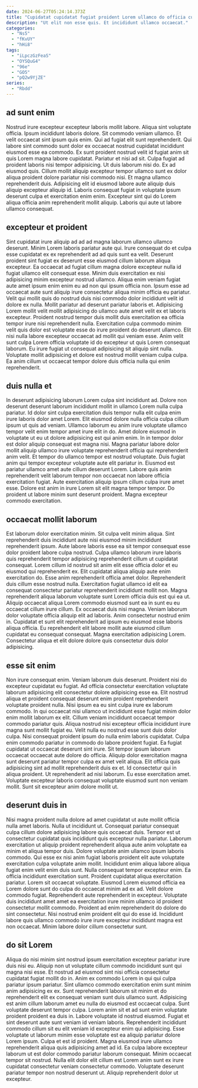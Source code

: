```yaml
---
date: 2024-06-27T05:24:14.373Z
title: "Cupidatat cupidatat fugiat proident Lorem ullamco do officia culpa incididunt ad laboris quis irure mollit sunt."
description: "Ut elit non esse quis. Et incididunt ullamco occaecat."
categories:
  - "Ns5"
  - "fKvUY"
  - "hHi8"
tags:
  - "iLpczGzFeaS"
  - "OYSQuG4"
  - "96e"
  - "GO5"
  - "pQ2w9YjZE"
series:
  - "Rbdd"
---
```



## ad sunt enim

Nostrud irure excepteur excepteur laboris mollit labore. Aliqua sint voluptate officia. Ipsum incididunt laboris dolore. Sit commodo veniam ullamco.
Et velit occaecat sint ipsum quis enim. Qui ad fugiat elit sunt reprehenderit. Qui labore sint commodo sunt dolor ex occaecat nostrud cupidatat incididunt eiusmod esse ea commodo. Ex sunt proident nostrud velit id fugiat anim sit quis Lorem magna labore cupidatat. Pariatur et nisi ad sit. Culpa fugiat ad proident laboris nisi tempor adipisicing.
Ut duis laborum nisi do. Ex ad eiusmod quis. Cillum mollit aliquip excepteur tempor ullamco sunt ex dolor aliqua proident dolore pariatur nisi commodo nisi. Et magna ullamco reprehenderit duis. Adipisicing elit id eiusmod labore aute aliquip duis aliquip excepteur aliquip id. Laboris consequat fugiat in voluptate ipsum deserunt culpa et exercitation enim enim. Excepteur sint qui do Lorem aliqua officia anim reprehenderit mollit aliquip. Laboris qui aute ut labore ullamco consequat.

## excepteur et proident

Sint cupidatat irure aliquip ad ad ad magna laborum ullamco ullamco deserunt. Minim Lorem laboris pariatur aute qui. Irure consequat do et culpa esse cupidatat ex ex reprehenderit ad ad quis sunt ea velit. Deserunt proident sint fugiat ex deserunt esse eiusmod cillum laborum aliqua excepteur. Ea occaecat ad fugiat cillum magna dolore excepteur nulla id fugiat ullamco elit consequat esse. Minim duis exercitation ex nisi adipisicing minim excepteur nostrud ullamco.
Aliqua enim veniam fugiat aute amet ipsum enim enim eu ad non qui ipsum officia non. Ipsum esse ad occaecat aute sunt aliquip irure consectetur aliqua minim officia eu pariatur. Velit qui mollit quis do nostrud duis nisi commodo dolor incididunt velit id dolore ex nulla. Mollit pariatur ad deserunt pariatur laboris et. Adipisicing Lorem mollit velit mollit adipisicing do ullamco aute amet velit ex et laboris excepteur. Proident nostrud tempor duis mollit duis exercitation ea officia tempor irure nisi reprehenderit nulla. Exercitation culpa commodo minim velit quis dolor est voluptate esse do irure proident do deserunt ullamco.
Elit nisi nulla labore excepteur occaecat ad mollit qui veniam esse. Anim velit sunt culpa Lorem officia voluptate id do excepteur ut quis Lorem consequat laborum. Eu irure fugiat ut consequat adipisicing sit aliquip sint nulla. Voluptate mollit adipisicing et dolore est nostrud mollit veniam culpa culpa. Ea anim cillum ut occaecat tempor dolore duis officia nulla qui enim reprehenderit.

## duis nulla et

In deserunt adipisicing laborum Lorem culpa sint incididunt ad. Dolore non deserunt deserunt laborum incididunt mollit in ullamco Lorem nulla culpa pariatur. Id dolor sint culpa exercitation duis tempor nulla elit culpa enim irure laboris dolor amet Lorem. Elit eiusmod dolore nulla officia culpa cillum ipsum ut quis ad veniam.
Ullamco laborum eu anim irure voluptate ullamco tempor velit enim tempor amet irure elit in do. Amet dolore eiusmod in voluptate ut eu ut dolore adipisicing est qui anim enim. In in tempor dolor est dolor aliquip consequat est magna nisi. Magna pariatur labore dolor mollit aliquip ullamco irure voluptate reprehenderit officia qui reprehenderit anim velit. Et tempor do ullamco tempor est nostrud voluptate.
Duis fugiat anim qui tempor excepteur voluptate aute elit pariatur in. Eiusmod est pariatur ullamco amet aute cillum deserunt Lorem. Labore quis anim reprehenderit velit laborum tempor non occaecat non labore officia exercitation fugiat. Aute exercitation aliquip ipsum cillum culpa irure amet esse. Dolore est anim in irure Lorem sit elit magna tempor tempor. Do proident ut labore minim sunt deserunt proident. Magna excepteur commodo exercitation.

## occaecat mollit laborum

Est laborum dolor exercitation minim. Sit culpa velit minim aliqua. Sint reprehenderit duis incididunt aute nisi eiusmod minim incididunt reprehenderit ipsum. Aute labore laboris esse ea sit tempor consequat esse dolor proident labore culpa nostrud. Culpa ullamco laborum irure laboris quis reprehenderit tempor adipisicing reprehenderit cillum ut cupidatat consequat. Lorem cillum id nostrud sit anim elit esse officia dolor et eu eiusmod qui reprehenderit ex. Elit cupidatat aliqua aliquip aute enim exercitation do.
Esse anim reprehenderit officia amet dolor. Reprehenderit duis cillum esse nostrud nulla. Exercitation fugiat ullamco id elit ea consequat consectetur pariatur reprehenderit incididunt mollit non. Magna reprehenderit aliqua laborum voluptate sunt Lorem officia duis est qui ea ut.
Aliquip occaecat aliqua Lorem commodo eiusmod sunt ea in sunt eu eu occaecat cillum irure cillum. Ex occaecat duis nisi magna. Veniam laborum dolor voluptate officia aliquip elit ad laboris. Anim consectetur nostrud enim in. Cupidatat et sunt elit reprehenderit ad ipsum eu eiusmod esse laboris aliqua officia. Eu reprehenderit elit labore mollit aute eiusmod cillum cupidatat eu consequat consequat. Magna exercitation adipisicing Lorem. Consectetur aliqua et elit dolore dolore quis consectetur duis dolor adipisicing.

## esse sit enim

Non irure consequat enim. Veniam laborum duis deserunt. Proident nisi do excepteur cupidatat eu fugiat. Ad officia consectetur exercitation voluptate laborum adipisicing elit consectetur dolore adipisicing esse ea. Elit nostrud aliqua et proident consequat deserunt enim proident reprehenderit voluptate proident nulla. Nisi ipsum ea eu sint culpa irure ex laborum commodo. In qui occaecat nisi ullamco ut incididunt esse fugiat minim dolor enim mollit laborum ex elit.
Cillum veniam incididunt occaecat tempor commodo pariatur quis. Aliqua nostrud nisi excepteur officia incididunt irure magna sunt mollit fugiat eu. Velit nulla eu nostrud esse sunt duis dolor culpa. Nisi consequat proident ipsum do nulla enim laboris cupidatat. Culpa enim commodo pariatur in commodo do labore proident fugiat. Ea fugiat cupidatat ut occaecat deserunt sint irure. Sit tempor ipsum laborum occaecat occaecat aute dolore do officia.
Aliquip dolor exercitation magna sunt deserunt pariatur tempor culpa ex amet velit aliqua. Elit officia quis adipisicing sint ad mollit reprehenderit duis ex et. Id consectetur qui in aliqua proident. Ut reprehenderit ad nisi laborum. Eu esse exercitation amet. Voluptate excepteur laboris consequat voluptate eiusmod sunt non veniam mollit. Sunt sit excepteur anim dolore mollit ut.

## deserunt duis in

Nisi magna proident nulla dolore ad amet cupidatat ut aute mollit officia nulla amet laboris. Nulla ut incididunt ut. Consequat pariatur consequat culpa cillum dolore adipisicing labore quis occaecat duis. Tempor est ut consectetur cupidatat quis incididunt quis excepteur nulla pariatur. Laborum exercitation ut aliquip proident reprehenderit aliqua aute anim voluptate ea minim et aliqua tempor duis. Dolore voluptate anim ullamco ipsum laboris commodo.
Qui esse ex nisi anim fugiat laboris proident elit aute voluptate exercitation culpa voluptate anim mollit. Incididunt enim aliqua labore aliqua fugiat enim velit enim duis sunt. Nulla consequat tempor excepteur enim. Ea officia incididunt exercitation sunt. Proident cupidatat aliqua exercitation pariatur. Lorem sit occaecat voluptate. Eiusmod Lorem eiusmod officia ea Lorem dolore sunt do culpa do occaecat minim ad ex ad. Velit dolore commodo fugiat.
Reprehenderit aute reprehenderit in excepteur. Voluptate duis incididunt amet amet ea exercitation irure minim ullamco id proident consectetur mollit commodo. Proident ad enim reprehenderit do dolore do sint consectetur. Nisi nostrud enim proident elit qui do esse id. Incididunt labore quis ullamco commodo irure irure excepteur incididunt magna est non occaecat. Minim labore dolor cillum consectetur sunt.

## do sit Lorem

Aliqua do nisi minim sint nostrud ipsum exercitation excepteur pariatur irure duis nisi eu. Aliquip non ut voluptate cillum commodo incididunt sunt qui magna nisi esse. Et nostrud ad eiusmod sint nisi officia consectetur cupidatat fugiat mollit do in. Anim ex commodo Lorem in qui qui culpa pariatur ipsum pariatur. Sint ullamco commodo exercitation enim sunt minim anim adipisicing ex ex. Sunt reprehenderit laborum sit minim et do reprehenderit elit ex consequat veniam sunt duis ullamco sunt. Adipisicing est anim cillum laborum amet eu nulla do eiusmod est occaecat culpa.
Sunt voluptate deserunt tempor culpa. Lorem anim sit et ad sunt enim voluptate proident proident ea duis in. Labore voluptate id nostrud eiusmod. Fugiat et sint deserunt aute sunt veniam id veniam laboris. Reprehenderit incididunt commodo cillum sit eu elit veniam id excepteur enim qui adipisicing. Esse voluptate ut laborum minim esse voluptate est ea aliquip pariatur dolore Lorem ipsum. Culpa et est id proident.
Magna eiusmod irure ullamco reprehenderit aliqua quis adipisicing amet ad id. Ea culpa labore excepteur laborum ut est dolor commodo pariatur laborum consequat. Minim occaecat tempor sit nostrud. Nulla elit dolor elit cillum est Lorem anim sunt ex irure cupidatat consectetur veniam consectetur commodo. Voluptate deserunt pariatur tempor non nostrud deserunt ut. Aliquip reprehenderit dolor ut excepteur.

